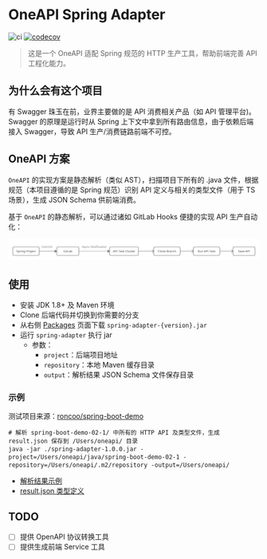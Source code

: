 # OneAPI Spring Adapter

![ci](https://github.com/tudou527/oneapi-spring-adapter/actions/workflows/workflow.yml/badge.svg)
[![codecov](https://codecov.io/gh/tudou527/oneapi-spring-adapter/branch/master/graph/badge.svg)](https://codecov.io/gh/tudou527/oneapi-spring-adapter)

> 这是一个 OneAPI 适配 Spring 规范的 HTTP 生产工具，帮助前端完善 API 工程化能力。

## 为什么会有这个项目
有 Swagger 珠玉在前，业界主要做的是 API 消费相关产品（如 API 管理平台)。Swagger 的原理是运行时从 Spring 上下文中拿到所有路由信息，由于依赖后端接入 Swagger，导致 API 生产/消费链路前端不可控。

## OneAPI 方案
`OneAPI` 的实现方案是静态解析（类似 AST），扫描项目下所有的 .java 文件，根据规范（本项目遵循的是 Spring 规范）识别 API 定义与相关的类型文件（用于 TS 场景），生成 JSON Schema 供前端消费。

基于 `OneAPI` 的静态解析，可以通过诸如 GitLab Hooks 便捷的实现 API 生产自动化：

<img src="https://raw.githubusercontent.com/tudou527/oneapi-spring-adapter/master/attach/follow.png" width="760" />

## 使用
* 安装 JDK 1.8+ 及 Maven 环境
* Clone 后端代码并切换到你需要的分支
* 从右侧 [Packages](https://github.com/tudou527?tab=packages&repo_name=oneapi-spring-adapter) 页面下载 `spring-adapter-{version}.jar`
* 运行 `spring-adapter` 执行 jar
  * 参数：
    * `project`：后端项目地址
    * `repository`：本地 Maven 缓存目录
    * `output`：解析结果 JSON Schema 文件保存目录

### 示例
测试项目来源：[roncoo/spring-boot-demo](https://github.com/roncoo/spring-boot-demo/blob/master/spring-boot-demo-02-1/src/main/java/com/roncoo/education/controller/IndexController.java)

```
# 解析 spring-boot-demo-02-1/ 中所有的 HTTP API 及类型文件，生成 result.json 保存到 /Users/oneapi/ 目录
java -jar ./spring-adapter-1.0.0.jar -project=/Users/oneapi/java/spring-boot-demo-02-1 -repository=/Users/oneapi/.m2/repository -output=/Users/oneapi/
```

* [解析结果示例](./attach/result.json)
* [result.json 类型定义](./attach/JavaMeta.d.ts)

## TODO
- [ ] 提供 OpenAPI 协议转换工具
- [ ] 提供生成前端 Service 工具
